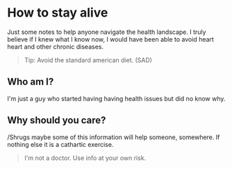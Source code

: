 # How to stay alive

Just some notes to help anyone navigate the health landscape. I truly believe if I knew what I know now, I would have been able to avoid heart heart and other chronic diseases.

  > Tip: Avoid the standard american diet. (SAD)

##  Who am I?
I'm just a guy who started having having health issues but did no know why.

## Why should you care?

/Shrugs maybe some of this information will help someone, somewhere. If nothing else it is a cathartic exercise.

  > I'm not a doctor. Use info at your own risk.